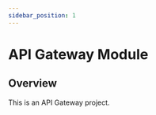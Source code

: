```yaml
---
sidebar_position: 1
---
```


# API Gateway Module
## Overview
This is an API Gateway project.

[chge]: ./CHANGES.md
[code]: ./CODE-OF-CONDUCT.md
[cont]: ./CONTRIBUTING.md
[lice]: ./LICENSE.md
